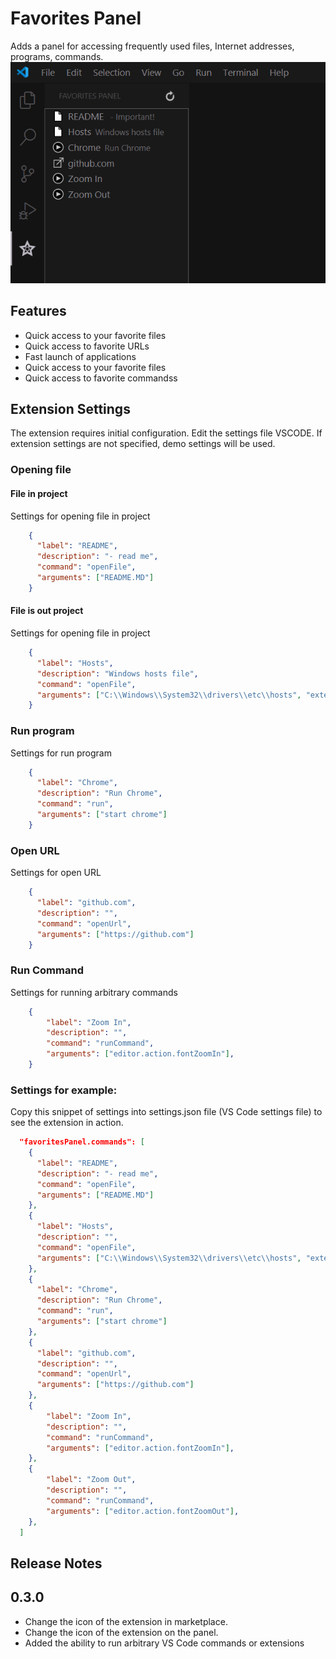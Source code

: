 # Favorites Panel

Adds a panel for accessing frequently used files, Internet addresses, programs, commands.
![Favorites Panel](preview/screenshot_0.png)

## Features

- Quick access to your favorite files
- Quick access to favorite URLs
- Fast launch of applications
- Quick access to your favorite files
- Quick access to favorite commandss


## Extension Settings

The extension requires initial configuration.
Edit the settings file VSCODE.
If extension settings are not specified, demo settings will be used.

### Opening file

#### File in project

Settings for opening file in project

```json
    {
      "label": "README",
      "description": "- read me",
      "command": "openFile",
      "arguments": ["README.MD"]
    }
```
#### File is out project 

Settings for opening file in project

```json
    {
      "label": "Hosts",
      "description": "Windows hosts file",
      "command": "openFile",
      "arguments": ["C:\\Windows\\System32\\drivers\\etc\\hosts", "external"]
    }
```
### Run program

Settings for run program

```json
    {
      "label": "Chrome",
      "description": "Run Chrome",
      "command": "run",
      "arguments": ["start chrome"]
    }
```
### Open URL

Settings for open URL

```json
    {
      "label": "github.com",
      "description": "",
      "command": "openUrl",
      "arguments": ["https://github.com"]
    }
```
### Run Command

Settings for running arbitrary commands

```json
    {
        "label": "Zoom In",
        "description": "",
        "command": "runCommand",
        "arguments": ["editor.action.fontZoomIn"],
    }
```
### Settings for example:

Copy this snippet of settings into settings.json file (VS Code settings file) to see the extension in action.

```json
  "favoritesPanel.commands": [
    {
      "label": "README",
      "description": "- read me",
      "command": "openFile",
      "arguments": ["README.MD"]
    },
    {
      "label": "Hosts",
      "description": "",
      "command": "openFile",
      "arguments": ["C:\\Windows\\System32\\drivers\\etc\\hosts", "external"]
    },
    {
      "label": "Chrome",
      "description": "Run Chrome",
      "command": "run",
      "arguments": ["start chrome"]
    },
    {
      "label": "github.com",
      "description": "",
      "command": "openUrl",
      "arguments": ["https://github.com"]
    },
    {
        "label": "Zoom In",
        "description": "",
        "command": "runCommand",
        "arguments": ["editor.action.fontZoomIn"],
    },
    {
        "label": "Zoom Out",
        "description": "",
        "command": "runCommand",
        "arguments": ["editor.action.fontZoomOut"],
    },
  ]
```



## Release Notes

## 0.3.0

- Change the icon of the extension in marketplace.
- Change the icon of the extension on the panel.
- Added the ability to run arbitrary VS Code commands or extensions
